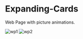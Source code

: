 # Expanding-Cards
Web Page with picture animations.

![wp1](https://user-images.githubusercontent.com/47022920/131198108-67fb30f6-05df-4811-9ce4-b02a539fb8b0.png)
![wp2](https://user-images.githubusercontent.com/47022920/131198124-b3858e39-a26a-4138-b9a3-deaee8d02505.png)

